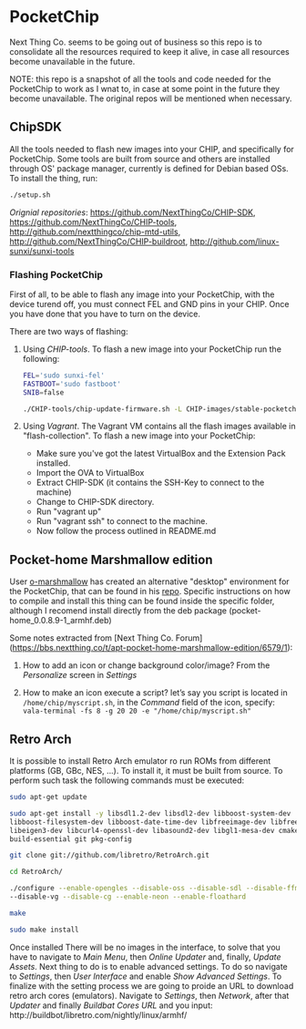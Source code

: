 # PocketChip

Next Thing Co. seems to be going out of business so this repo is to consolidate
all the resources required to keep it alive, in case all resources become
unavailable in the future.

NOTE: this repo is a snapshot of all the tools and code needed for the
PocketChip to work as I wnat to, in case at some point in the future they become
unavailable. The original repos will be mentioned when necessary.

## ChipSDK

All the tools needed to flash new images into your CHIP, and specifically for
PocketChip. Some tools are built from source and others are installed through
OS' package manager, currently is defined for Debian based OSs. To install the
thing, run:

```bash
./setup.sh
```

*Orignial repositories*: <https://github.com/NextThingCo/CHIP-SDK>,
<https://github.com/NextThingCo/CHIP-tools>,
<http://github.com/nextthingco/chip-mtd-utils>,
<http://github.com/NextThingCo/CHIP-buildroot>,
<http://github.com/linux-sunxi/sunxi-tools>

### Flashing PocketChip

First of all, to be able to flash any image into your PocketChip, with the
device turend off, you must connect FEL and GND pins in your CHIP. Once you have
done that you have to turn on the device.

There are two ways of flashing:

1. Using *CHIP-tools*. To flash a new image into your PocketChip run the
    following:

    ```bash
    FEL='sudo sunxi-fel'
    FASTBOOT='sudo fastboot'
    SNIB=false

    ./CHIP-tools/chip-update-firmware.sh -L CHIP-images/stable-pocketchip-b126
    ```
2. Using *Vagrant*. The Vagrant VM contains all the flash images available in
   "flash-collection". To flash a new image into your PocketChip:

   * Make sure you've got the latest VirtualBox and the Extension Pack
     installed.
   * Import the OVA to VirtualBox
   * Extract CHIP-SDK (it contains the SSH-Key to connect to the machine)
   * Change to CHIP-SDK directory.
   * Run "vagrant up"
   * Run "vagrant ssh" to connect to the machine.
   * Now follow the process outlined in README.md

## Pocket-home Marshmallow edition

User [o-marshmallow](https://github.com/o-marshmallow) has created an alternative "desktop"
environment for the PocketChip, that can be found in his
[repo](https://github.com/o-marshmallow/PocketCHIP-pocket-home). Specific
instructions on how to compile and install this thing can be found inside the
specific folder, although I recomend install directly from the deb package
(pocket-home\_0.0.8.9-1\_armhf.deb)

Some notes extracted from [Next Thing Co. Forum]
(https://bbs.nextthing.co/t/apt-pocket-home-marshmallow-edition/6579/1):

1. How to add an icon or change background color/image?
 From the *Personalize* screen in *Settings*

2. How to make an icon execute a script?
let’s say you script is located in `/home/chip/myscript.sh`, in the *Command*
field of the icon, specify:
`vala-terminal -fs 8 -g 20 20 -e "/home/chip/myscript.sh"`

## Retro Arch

It is possible to install Retro Arch emulator ro run ROMs from different
platforms (GB, GBc, NES, ...). To install it, it must be built from source. To
perform such task the following commands must be executed:

```bash
sudo apt-get update

sudo apt-get install -y libsdl1.2-dev libsdl2-dev libboost-system-dev
libboost-filesystem-dev libboost-date-time-dev libfreeimage-dev libfreetype6-dev
libeigen3-dev libcurl4-openssl-dev libasound2-dev libgl1-mesa-dev cmake
build-essential git pkg-config 

git clone git://github.com/libretro/RetroArch.git

cd RetroArch/

./configure --enable-opengles --disable-oss --disable-sdl --disable-ffmpeg
--disable-vg --disable-cg --enable-neon --enable-floathard

make

sudo make install
```

Once installed There will be no images in the interface, to solve that you have
to navigate to *Main Menu*, then *Online Updater* and, finally, *Update Assets*.
Next thing to do is to enable advanced settings. To do so navigate to
*Settings*, then *User Interface* and enable *Show Advanced Settings*. To
finalize with the setting process we are going to proide an URL to download
retro arch cores (emulators). Navigate to *Settings*, then *Network*, after that
*Updater* and finally *Buildbat Cores URL* and you input:
http://buildbot/libretro.com/nightly/linux/armhf/

